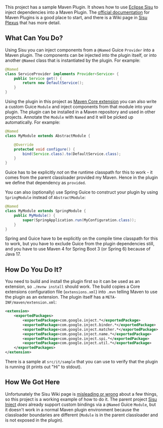 This project has a sample Maven Plugin. It shows how to use [Eclipse Sisu](https://www.eclipse.org/sisu/) to inject dependencies into a Maven Plugin. The [official documentation](https://maven.apache.org/maven-jsr330.html) for Maven Plugins is a good place to start, and there is a Wiki page in [Sisu Plexus](https://github.com/eclipse/sisu.plexus/wiki/Plexus-to-JSR330) that has more detail.

## What Can You Do?

Using Sisu you can inject components from a `@Named` Guice `Provider` into a Maven plugin. The components can be injected into the plugin itself, or into another `@Named` class that is instantiated by the plugin. For example:

```java
@Named
class ServiceProvider implements Provider<Service> {
	public Service get() {
		return new DefaultService();
	}
}
```

Using the plugin in this project as [Maven Core extension](https://maven.apache.org/guides/mini/guide-using-extensions.html) you can also write a custom Guice `Module` and inject components from that module into your plugin. The plugin can be installed in a Maven repository and used in other projects. Annotate the `Module` with `Named` and it will be picked up automatically. For example:

```java
@Named
class MyModule extends AbstractModule {

	@Override
	protected void configure() {
		bind(Service.class).to(DefaultService.class);
	}
}
```

Guice has to be explicitly *not* on the runtime classpath for this to work - it comes from the parent classloader provided my Maven. Hence in the plugin we define that dependency as `provided`.

You can also (optionally) use Spring Guice to construct your plugin by using `SpringModule` instead of `AbstractModule`:

```java
@Named
class MyModule extends SpringModule {
	public MyModule() {
		super(SpringApplication.run(MyConfiguration.class));
	}
}
```

Spring and Guice have to be explicitly on the compile time classpath for this to work, but you have to exclude Guice from the plugin dependencies still, and you have to use Maven 4 for Spring Boot 3 (or Spring 6) because of Java 17.

## How Do You Do It?

You need to build and install the plugin first so it can be used as an extension, so `./mvnw install` should work. The build copies a Core extensions configuration file (`extensions.xml`) into `.mvn` telling Maven to use the plugin as an extension. The plugin itself has a `META-INF/maven/extension.xml`:

```xml
<extension>
	<exportedPackages>
		<exportedPackage>com.google.inject.*</exportedPackage>
		<exportedPackage>com.google.inject.binder.*</exportedPackage>
		<exportedPackage>com.google.inject.matcher.*</exportedPackage>
		<exportedPackage>com.google.inject.name.*</exportedPackage>
		<exportedPackage>com.google.inject.spi.*</exportedPackage>
		<exportedPackage>com.google.inject.util.*</exportedPackage>
	</exportedPackages>
</extension>
```

There is a sample at `src/it/sample` that you can use to verify that the plugin is running (it prints out "Hi" to stdout).

## How We Got Here

Unfortunately the Sisu Wiki page is [misleading or wrong](https://github.com/eclipse/sisu.plexus/issues/35) about a few things, so this project is a working example of how to do it. The parent project [Sisu Inject](https://github.com/eclipse/sisu.inject) _does_ already support custom bindings via a `@Named` Guice `Module`, but it doesn't work in a normal Maven plugin environment because the classloader boundaries are different (`Module` is in the parent classloader and is not exposed in the plugin).